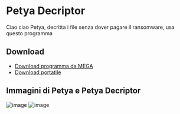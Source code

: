# Petya Decriptor
Ciao ciao Petya, decritta i file senza dover pagare il ransomware, usa questo programma
## Download
* [Download programma da MEGA](https://bit.ly/manuelpetyadecriptor)
* [Download portatile](https://vichingo455.github.io/Petya%20Decriptor/Manuel's%20Petya%20Decriptor.rar)
## Immagini di Petya e Petya Decriptor
![image](https://user-images.githubusercontent.com/59311016/110317838-f72fcd00-800c-11eb-895c-eec5cf78747a.png)
![image](https://user-images.githubusercontent.com/59311016/110317903-129ad800-800d-11eb-851b-20fd64051e66.png)
